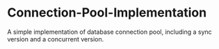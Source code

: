 # Connection-Pool-Implementation
A simple implementation of database connection pool,  including a sync version and a concurrent version.
